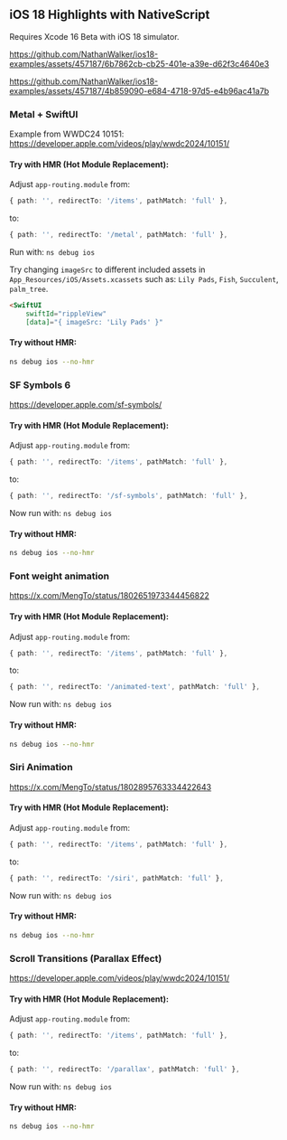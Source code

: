 ## iOS 18 Highlights with NativeScript

Requires Xcode 16 Beta with iOS 18 simulator.

https://github.com/NathanWalker/ios18-examples/assets/457187/6b7862cb-cb25-401e-a39e-d62f3c4640e3

https://github.com/NathanWalker/ios18-examples/assets/457187/4b859090-e684-4718-97d5-e4b96ac41a7b

### Metal + SwiftUI

Example from WWDC24 10151:
https://developer.apple.com/videos/play/wwdc2024/10151/

#### Try with HMR (Hot Module Replacement):

Adjust `app-routing.module` from:

```ts
{ path: '', redirectTo: '/items', pathMatch: 'full' },
```

to:

```ts
{ path: '', redirectTo: '/metal', pathMatch: 'full' },
```

Run with: `ns debug ios`

Try changing `imageSrc` to different included assets in `App_Resources/iOS/Assets.xcassets` such as:
`Lily Pads`, `Fish`, `Succulent`, `palm_tree`.

```html
<SwiftUI
    swiftId="rippleView"
    [data]="{ imageSrc: 'Lily Pads' }"
```

#### Try without HMR:

```bash
ns debug ios --no-hmr
```

### SF Symbols 6

https://developer.apple.com/sf-symbols/

#### Try with HMR (Hot Module Replacement):

Adjust `app-routing.module` from:

```ts
{ path: '', redirectTo: '/items', pathMatch: 'full' },
```

to:

```ts
{ path: '', redirectTo: '/sf-symbols', pathMatch: 'full' },
```

Now run with: `ns debug ios`

#### Try without HMR:

```bash
ns debug ios --no-hmr
```

### Font weight animation

https://x.com/MengTo/status/1802651973344456822

#### Try with HMR (Hot Module Replacement):

Adjust `app-routing.module` from:

```ts
{ path: '', redirectTo: '/items', pathMatch: 'full' },
```

to:

```ts
{ path: '', redirectTo: '/animated-text', pathMatch: 'full' },
```

Now run with: `ns debug ios`

#### Try without HMR:

```bash
ns debug ios --no-hmr
```

### Siri Animation

https://x.com/MengTo/status/1802895763334422643

#### Try with HMR (Hot Module Replacement):

Adjust `app-routing.module` from:

```ts
{ path: '', redirectTo: '/items', pathMatch: 'full' },
```

to:

```ts
{ path: '', redirectTo: '/siri', pathMatch: 'full' },
```

Now run with: `ns debug ios`

#### Try without HMR:

```bash
ns debug ios --no-hmr
```

### Scroll Transitions (Parallax Effect)

https://developer.apple.com/videos/play/wwdc2024/10151/

#### Try with HMR (Hot Module Replacement):

Adjust `app-routing.module` from:

```ts
{ path: '', redirectTo: '/items', pathMatch: 'full' },
```

to:

```ts
{ path: '', redirectTo: '/parallax', pathMatch: 'full' },
```

Now run with: `ns debug ios`

#### Try without HMR:

```bash
ns debug ios --no-hmr
```
